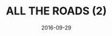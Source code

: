 ---
num: 95
date: 2016-09-29
name: "doopadoop"

image: "assets/graphics/2016/9-Sept/29.png"
title: "ALL THE ROADS (2)"
descrip: ""

---